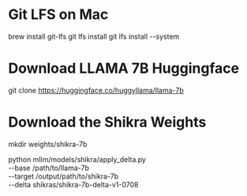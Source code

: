 # Git LFS on Mac
brew install git-lfs
git lfs install
git lfs install --system

# Download LLAMA 7B Huggingface
git clone https://huggingface.co/huggyllama/llama-7b

# Download the Shikra Weights
mkdir weights/shikra-7b

python mllm/models/shikra/apply_delta.py \
    --base /path/to/llama-7b \
    --target /output/path/to/shikra-7b \
    --delta shikras/shikra-7b-delta-v1-0708